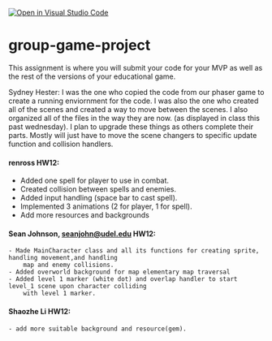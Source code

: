 [![Open in Visual Studio Code](https://classroom.github.com/assets/open-in-vscode-c66648af7eb3fe8bc4f294546bfd86ef473780cde1dea487d3c4ff354943c9ae.svg)](https://classroom.github.com/online_ide?assignment_repo_id=10536767&assignment_repo_type=AssignmentRepo)
# group-game-project

This assignment is where you will submit your code for your MVP as well as the rest of the versions of your educational game.

Sydney Hester: I was the one who copied the code from our phaser game to create a running enviornment for the code. I was also the one
who created all of the scenes and created a way to move between the scenes. I also organized all of the files in the way they are now. (as
displayed in class this past wednesday). I plan to upgrade these things as others complete their parts. Mostly will just have to move the
scene changers to specific update function and collision handlers. 

#### renross HW12: 
- Added one spell for player to use in combat. 
- Created collision between spells and enemies. 
- Added input handling (space bar to cast spell). 
- Implemented 3 animations (2 for player, 1 for spell).
- Add more resources and backgrounds
#### Sean Johnson, seanjohn@udel.edu HW12:
    - Made MainCharacter class and all its functions for creating sprite, handling movement,and handling
        map and enemy collisions. 
    - Added overworld background for map elementary map traversal
    - Added level 1 marker (white dot) and overlap handler to start level_1 scene upon character colliding
        with level 1 marker. 
#### Shaozhe Li HW12:
    - add more suitable background and resource(gem).
